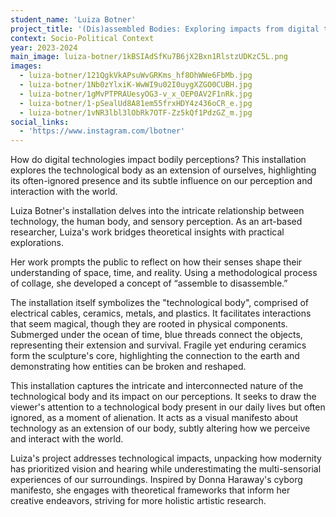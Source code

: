 ```yaml
---
student_name: 'Luiza Botner'
project_title: '(Dis)assembled Bodies: Exploring impacts from digital technologies in our perceptions. '
context: Socio-Political Context
year: 2023-2024
main_image: luiza-botner/1kBSIAdSfKu7B6jX2Bxn1RlstzUDKzC5L.png
images:
  - luiza-botner/121QgkVkAPsuWvGRKms_hf8OhWWe6FbMb.jpg
  - luiza-botner/1Nb0zYlxiK-WwWI9u02I0uygXZGO0CUBH.jpg
  - luiza-botner/1gMvPTPRAUesyOG3-v_x_OEP0AV2F1nRk.jpg
  - luiza-botner/1-pSealUd8A81em55frxHDY4z436oCR_e.jpg
  - luiza-botner/1vNR3lbl3lObRk7OTF-Zz5kQf1PdzGZ_m.jpg
social_links:
  - 'https://www.instagram.com/lbotner'
---
```


How do digital technologies impact bodily perceptions? This installation explores the technological body as an extension of ourselves, highlighting its often-ignored presence and its subtle influence on our perception and interaction with the world.

Luiza Botner's installation delves into the intricate relationship between technology, the human body, and sensory perception. As an art-based researcher, Luiza's work bridges theoretical insights with practical explorations.

Her work prompts the public to reflect on how their senses shape their understanding of space, time, and reality. Using a methodological process of collage, she developed a concept of “assemble to disassemble.”

The installation itself symbolizes the "technological body", comprised of electrical cables, ceramics, metals, and plastics. It facilitates interactions that seem magical, though they are rooted in physical components. Submerged under the ocean of time, blue threads connect the objects, representing their extension and survival. Fragile yet enduring ceramics form the sculpture's core, highlighting the connection to the earth and demonstrating how entities can be broken and reshaped.

This installation captures the intricate and interconnected nature of the technological body and its impact on our perceptions. It seeks to draw the viewer's attention to a technological body present in our daily lives but often ignored, as a moment of alienation. It acts as a visual manifesto about technology as an extension of our body, subtly altering how we perceive and interact with the world.

Luiza's project addresses technological impacts, unpacking how modernity has prioritized vision and hearing while underestimating the multi-sensorial experiences of our surroundings. Inspired by Donna Haraway's cyborg manifesto, she engages with theoretical frameworks that inform her creative endeavors, striving for more holistic artistic research.
